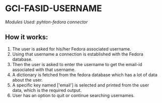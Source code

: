 # GCI-FASID-USERNAME
_Modules Used: pyhton-fedora connector_
## How it works:
1. The user is asked for his/her Fedora associated username.
2. Using that username a connection is established with the Fedora database.
3. Then the user is asked to enter the username to get the email-id associated with that username.
4. A dictionary is fetched from the fedora database which has a lot of data about the user.
5. A specific key named ['email'] is selected and printed from the user data, which is the required output.
6. User has an option to quit or continue searching usernames.
